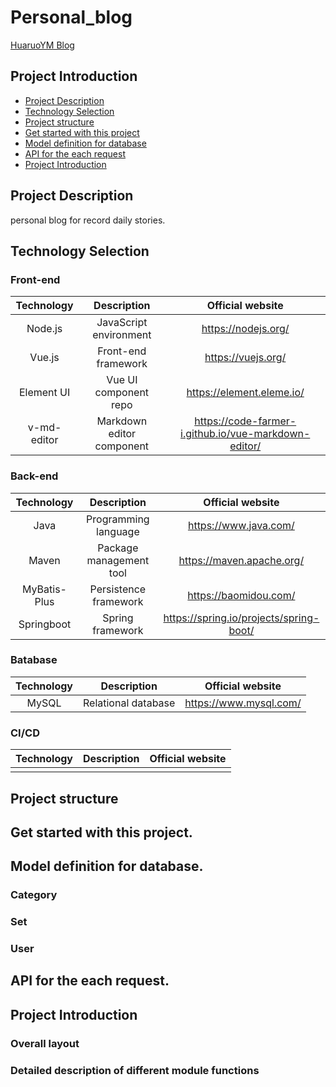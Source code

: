 # Personal_blog
[HuaruoYM Blog](https://huaruoyumu.com/)

## Project Introduction
- [Project Description](#Project-description)
- [Technology Selection](#technology-selection)
- [Project structure](#project-structure)
- [Get started with this project](#get-started-with-this-project)
- [Model definition for database](#model-definition-for-database)
- [API for the each request](#api-for-the-each-request)
- [Project Introduction](#project-introduction)

## Project Description
personal blog for record daily stories.

## Technology Selection

### Front-end
|     Technology     |        Description       |                   Official website                   |
| :----------------: | :----------------------: | :--------------------------------------------------: |
|      Node.js       |  JavaScript environment  |                  https://nodejs.org/                 |
|       Vue.js       |    Front-end framework   |                   https://vuejs.org/                 |
|     Element UI     |   Vue UI component repo  |                https://element.eleme.io/             |
|     v-md-editor    | Markdown editor component| https://code-farmer-i.github.io/vue-markdown-editor/ |

### Back-end
|     Technology     |        Description       |                   Official website                   |
| :----------------: | :----------------------: | :--------------------------------------------------: |
|        Java        |    Programming language  |                 https://www.java.com/                |
|        Maven       |  Package management tool |               https://maven.apache.org/              |
|     MyBatis-Plus   |   Persistence framework  |                 https://baomidou.com/                |
|      Springboot    |      Spring framework    |        https://spring.io/projects/spring-boot/       |

### Batabase
|     Technology     |        Description       |                   Official website                   |
| :----------------: | :----------------------: | :--------------------------------------------------: |
|       MySQL        |    Relational database   |                https://www.mysql.com/                |

### CI/CD
|     Technology     |        Description       |                   Official website                   |
| :----------------: | :----------------------: | :--------------------------------------------------: |
|                    |                          |                                                      |

## Project structure

## Get started with this project.

## Model definition for database.

### Category

### Set

### User

## API for the each request.

## Project Introduction

### Overall layout

### Detailed description of different module functions